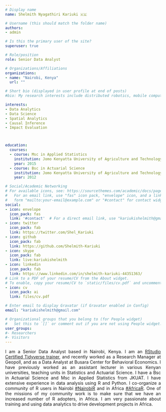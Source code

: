 ```yaml
---
# Display name
name: Shelmith Nyagathiri Kariuki 🇰🇪

# Username (this should match the folder name)
authors:
- admin

# Is this the primary user of the site?
superuser: true

# Role/position
role: Senior Data Analyst

# Organizations/Affiliations
organizations:
- name: "Nairobi, Kenya"
  url: ""

# Short bio (displayed in user profile at end of posts)
#bio: My research interests include distributed robotics, mobile computing and programmable matter.

interests:
- Data Analytics
- Data Science
- Spatial Analytics
- Causal Inference
- Impact Evaluation



education:
  courses:
  - course: Msc in Applied Statistics
    institution: Jomo Kenyatta University of Agriculture and Technology
    year: 2015
  - course: Bsc in Actuarial Science
    institution: Jomo Kenyatta University of Agriculture and Technology
    year: 2012

# Social/Academic Networking
# For available icons, see: https://sourcethemes.com/academic/docs/page-builder/#icons
#   For an email link, use "fas" icon pack, "envelope" icon, and a link in the
#   form "mailto:your-email@example.com" or "#contact" for contact widget.
social:
- icon: envelope
  icon_pack: fas
  link: '#contact'  # For a direct email link, use "kariukishelmith@gmail.com".
- icon: twitter
  icon_pack: fab
  link: https://twitter.com/Shel_Kariuki
- icon: github
  icon_pack: fab
  link: https://github.com/Shelmith-Kariuki
- icon: skype
  icon_pack: fab
  link: live:kariukishelmith
- icon: linkedin
  icon_pack: fab
  link: https://www.linkedin.com/in/shelmith-kariuki-44351363/
# Link to a PDF of your resume/CV from the About widget.
# To enable, copy your resume/CV to `static/files/cv.pdf` and uncomment the lines below.
- icon: cv
  icon_pack: ai
  link: files/cv.pdf

# Enter email to display Gravatar (if Gravatar enabled in Config)
email: "kariukishelmith@gmail.com"

# Organizational groups that you belong to (for People widget)
#   Set this to `[]` or comment out if you are not using People widget.
user_groups:
#- Researchers
#- Visitors
---
```


 <style>
body {text-align: justify}
</style>
I am a Senior Data Analyst based in Nairobi, Kenya. I am an [RStudio Certified Tidyverse trainer](https://education.rstudio.com/trainers/), and recently worked as a Research Manager at Geopoll, and as a Data Analyst at Busara Center for Behavioral Economics. I have previously worked as an assistant lecturer in various Kenyan universities, teaching units in Statistics and Actuarial Science. I have a Bsc in Actuarial Science and Msc in Applied Statistics from JKUAT. I have extensive experience in data analysis using R and Python. I co-organize a community of R users in Nairobi [#NairobiR](https://www.linkedin.com/feed/hashtag/nairobir/) and in Africa [#AfricaR](https://twitter.com/AfricaRUsers). One of the missions of my community work is to make sure that we have an increased number of R adopters, in Africa. I am very passionate about training and using data analytics to drive development projects in Africa.



